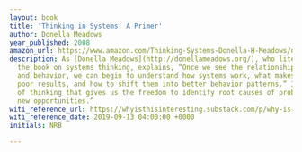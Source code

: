 ```yaml
---
layout: book
title: 'Thinking in Systems: A Primer'
author: Donella Meadows
year_published: 2008
amazon_url: https://www.amazon.com/Thinking-Systems-Donella-H-Meadows/dp/1603580557/ref=as_li_ss_tl?crid=2M7LWXC0HAV1T&keywords=thinking+in+systems&qid=1568375749&sprefix=spindrift,aps,135&sr=8-2&linkCode=ll1&tag=noahbrierdotc-20&linkId=a38da90b0dbb4fa0241fd3854d428ba5&language=en_US
description: As [Donella Meadows](http://donellameadows.org/), who literally wrote
  the book on systems thinking, explains, “Once we see the relationship between structure
  and behavior, we can begin to understand how systems work, what makes them produce
  poor results, and how to shift them into better behavior patterns.” It is a way
  of thinking that gives us the freedom to identify root causes of problems and see
  new opportunities.”
witi_reference_url: https://whyisthisinteresting.substack.com/p/why-is-this-interesting-the-creative
witi_reference_date: 2019-09-13 04:00:00 +0000
initials: NRB

---
```


